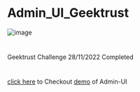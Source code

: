 # Admin_UI_Geektrust
![image](https://user-images.githubusercontent.com/42700091/204164803-cf71d8bf-9bf9-4948-9ecb-52aabcb014ef.png)

#
Geektrust Challenge 28/11/2022 Completed 
#
[click here](https://geektrust-admin-ui-dg.netlify.app/) to Checkout [demo](https://geektrust-admin-ui-dg.netlify.app/) of Admin-UI
